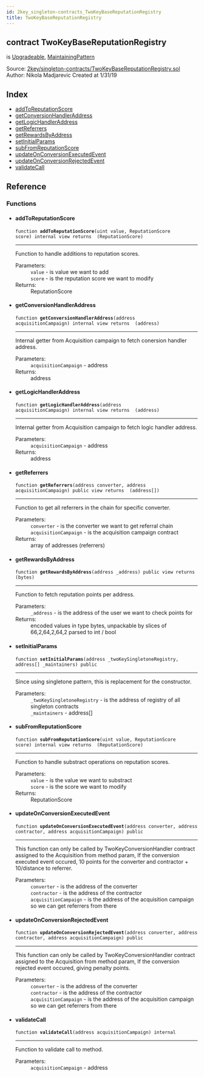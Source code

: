 ```yaml
---
id: 2key_singleton-contracts_TwoKeyBaseReputationRegistry
title: TwoKeyBaseReputationRegistry
---
```


<div class="contract-doc"><div class="contract"><h2 class="contract-header"><span class="contract-kind">contract</span> TwoKeyBaseReputationRegistry</h2><p class="base-contracts"><span>is</span> <a href="2key_Upgradeable.html">Upgradeable</a><span>, </span><a href="2key_MaintainingPattern.html">MaintainingPattern</a></p><div class="source">Source: <a href="git+https://github.com/2keynet/web3-alpha/blob/v0.0.3/contracts/2key/singleton-contracts/TwoKeyBaseReputationRegistry.sol" target="_blank">2key/singleton-contracts/TwoKeyBaseReputationRegistry.sol</a></div><div class="author">Author: Nikola Madjarevic Created at 1/31/19</div></div><div class="index"><h2>Index</h2><ul><li><a href="2key_singleton-contracts_TwoKeyBaseReputationRegistry.html#addToReputationScore">addToReputationScore</a></li><li><a href="2key_singleton-contracts_TwoKeyBaseReputationRegistry.html#getConversionHandlerAddress">getConversionHandlerAddress</a></li><li><a href="2key_singleton-contracts_TwoKeyBaseReputationRegistry.html#getLogicHandlerAddress">getLogicHandlerAddress</a></li><li><a href="2key_singleton-contracts_TwoKeyBaseReputationRegistry.html#getReferrers">getReferrers</a></li><li><a href="2key_singleton-contracts_TwoKeyBaseReputationRegistry.html#getRewardsByAddress">getRewardsByAddress</a></li><li><a href="2key_singleton-contracts_TwoKeyBaseReputationRegistry.html#setInitialParams">setInitialParams</a></li><li><a href="2key_singleton-contracts_TwoKeyBaseReputationRegistry.html#subFromReputationScore">subFromReputationScore</a></li><li><a href="2key_singleton-contracts_TwoKeyBaseReputationRegistry.html#updateOnConversionExecutedEvent">updateOnConversionExecutedEvent</a></li><li><a href="2key_singleton-contracts_TwoKeyBaseReputationRegistry.html#updateOnConversionRejectedEvent">updateOnConversionRejectedEvent</a></li><li><a href="2key_singleton-contracts_TwoKeyBaseReputationRegistry.html#validateCall">validateCall</a></li></ul></div><div class="reference"><h2>Reference</h2><div class="functions"><h3>Functions</h3><ul><li><div class="item function"><span id="addToReputationScore" class="anchor-marker"></span><h4 class="name">addToReputationScore</h4><div class="body"><code class="signature">function <strong>addToReputationScore</strong><span>(uint value, ReputationScore score) </span><span>internal </span><span>view </span><span>returns  (ReputationScore) </span></code><hr/><div class="description"><p>Function to handle additions to reputation scores.</p></div><dl><dt><span class="label-parameters">Parameters:</span></dt><dd><div><code>value</code> - is value we want to add</div><div><code>score</code> - is the reputation score we want to modify</div></dd><dt><span class="label-return">Returns:</span></dt><dd>ReputationScore</dd></dl></div></div></li><li><div class="item function"><span id="getConversionHandlerAddress" class="anchor-marker"></span><h4 class="name">getConversionHandlerAddress</h4><div class="body"><code class="signature">function <strong>getConversionHandlerAddress</strong><span>(address acquisitionCampaign) </span><span>internal </span><span>view </span><span>returns  (address) </span></code><hr/><div class="description"><p>Internal getter from Acquisition campaign to fetch conersion handler address.</p></div><dl><dt><span class="label-parameters">Parameters:</span></dt><dd><div><code>acquisitionCampaign</code> - address</div></dd><dt><span class="label-return">Returns:</span></dt><dd>address</dd></dl></div></div></li><li><div class="item function"><span id="getLogicHandlerAddress" class="anchor-marker"></span><h4 class="name">getLogicHandlerAddress</h4><div class="body"><code class="signature">function <strong>getLogicHandlerAddress</strong><span>(address acquisitionCampaign) </span><span>internal </span><span>view </span><span>returns  (address) </span></code><hr/><div class="description"><p>Internal getter from Acquisition campaign to fetch logic handler address.</p></div><dl><dt><span class="label-parameters">Parameters:</span></dt><dd><div><code>acquisitionCampaign</code> - address</div></dd><dt><span class="label-return">Returns:</span></dt><dd>address</dd></dl></div></div></li><li><div class="item function"><span id="getReferrers" class="anchor-marker"></span><h4 class="name">getReferrers</h4><div class="body"><code class="signature">function <strong>getReferrers</strong><span>(address converter, address acquisitionCampaign) </span><span>public </span><span>view </span><span>returns  (address[]) </span></code><hr/><div class="description"><p>Function to get all referrers in the chain for specific converter.</p></div><dl><dt><span class="label-parameters">Parameters:</span></dt><dd><div><code>converter</code> - is the converter we want to get referral chain</div><div><code>acquisitionCampaign</code> - is the acquisition campaign contract</div></dd><dt><span class="label-return">Returns:</span></dt><dd>array of addresses (referrers)</dd></dl></div></div></li><li><div class="item function"><span id="getRewardsByAddress" class="anchor-marker"></span><h4 class="name">getRewardsByAddress</h4><div class="body"><code class="signature">function <strong>getRewardsByAddress</strong><span>(address _address) </span><span>public </span><span>view </span><span>returns  (bytes) </span></code><hr/><div class="description"><p>Function to fetch reputation points per address.</p></div><dl><dt><span class="label-parameters">Parameters:</span></dt><dd><div><code>_address</code> - is the address of the user we want to check points for</div></dd><dt><span class="label-return">Returns:</span></dt><dd>encoded values in type bytes, unpackable by slices of 66,2,64,2,64,2 parsed to int / bool</dd></dl></div></div></li><li><div class="item function"><span id="setInitialParams" class="anchor-marker"></span><h4 class="name">setInitialParams</h4><div class="body"><code class="signature">function <strong>setInitialParams</strong><span>(address _twoKeySingletoneRegistry, address[] _maintainers) </span><span>public </span></code><hr/><div class="description"><p>Since using singletone pattern, this is replacement for the constructor.</p></div><dl><dt><span class="label-parameters">Parameters:</span></dt><dd><div><code>_twoKeySingletoneRegistry</code> - is the address of registry of all singleton contracts</div><div><code>_maintainers</code> - address[]</div></dd></dl></div></div></li><li><div class="item function"><span id="subFromReputationScore" class="anchor-marker"></span><h4 class="name">subFromReputationScore</h4><div class="body"><code class="signature">function <strong>subFromReputationScore</strong><span>(uint value, ReputationScore score) </span><span>internal </span><span>view </span><span>returns  (ReputationScore) </span></code><hr/><div class="description"><p>Function to handle substract operations on reputation scores.</p></div><dl><dt><span class="label-parameters">Parameters:</span></dt><dd><div><code>value</code> - is the value we want to substract</div><div><code>score</code> - is the score we want to modify</div></dd><dt><span class="label-return">Returns:</span></dt><dd>ReputationScore</dd></dl></div></div></li><li><div class="item function"><span id="updateOnConversionExecutedEvent" class="anchor-marker"></span><h4 class="name">updateOnConversionExecutedEvent</h4><div class="body"><code class="signature">function <strong>updateOnConversionExecutedEvent</strong><span>(address converter, address contractor, address acquisitionCampaign) </span><span>public </span></code><hr/><div class="description"><p>This function can only be called by TwoKeyConversionHandler contract assigned to the Acquisition from method param, If the conversion executed event occured, 10 points for the converter and contractor + 10/distance to referrer.</p></div><dl><dt><span class="label-parameters">Parameters:</span></dt><dd><div><code>converter</code> - is the address of the converter</div><div><code>contractor</code> - is the address of the contractor</div><div><code>acquisitionCampaign</code> - is the address of the acquisition campaign so we can get referrers from there</div></dd></dl></div></div></li><li><div class="item function"><span id="updateOnConversionRejectedEvent" class="anchor-marker"></span><h4 class="name">updateOnConversionRejectedEvent</h4><div class="body"><code class="signature">function <strong>updateOnConversionRejectedEvent</strong><span>(address converter, address contractor, address acquisitionCampaign) </span><span>public </span></code><hr/><div class="description"><p>This function can only be called by TwoKeyConversionHandler contract assigned to the Acquisition from method param, If the conversion rejected event occured, giving penalty points.</p></div><dl><dt><span class="label-parameters">Parameters:</span></dt><dd><div><code>converter</code> - is the address of the converter</div><div><code>contractor</code> - is the address of the contractor</div><div><code>acquisitionCampaign</code> - is the address of the acquisition campaign so we can get referrers from there</div></dd></dl></div></div></li><li><div class="item function"><span id="validateCall" class="anchor-marker"></span><h4 class="name">validateCall</h4><div class="body"><code class="signature">function <strong>validateCall</strong><span>(address acquisitionCampaign) </span><span>internal </span></code><hr/><div class="description"><p>Function to validate call to method.</p></div><dl><dt><span class="label-parameters">Parameters:</span></dt><dd><div><code>acquisitionCampaign</code> - address</div></dd></dl></div></div></li></ul></div></div></div>
